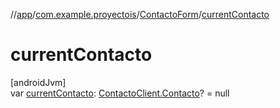 //[app](../../../index.md)/[com.example.proyectois](../index.md)/[ContactoForm](index.md)/[currentContacto](current-contacto.md)

# currentContacto

[androidJvm]\
var [currentContacto](current-contacto.md): [ContactoClient.Contacto](../../com.example.proyectois.service/-contacto-client/-contacto/index.md)? = null
